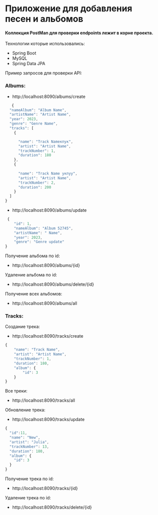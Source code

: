 # Приложение для добавления песен и альбомов

#### Коллекция PostMan для проверки endpoints лежит в корне проекта.

Технологии которые использовались:
 * Spring Boot
 * MySQL
 * Spring Data JPA

Пример запросов для проверки API:

### Albums:

* http://localhost:8090/albums/create

```javascript
   {
  "nameAlbum": "Album Name",
  "artistName": "Artist Name",
  "year": 2023,
  "genre": "Genre Name",
  "tracks": [
    {

      "name": "Track Nameкпук",
      "artist": "Artist Name",
      "trackNumber": 1,
      "duration": 180
    },
    {
      
      "name": "Track Name укпуу",
      "artist": "Artist Name",
      "trackNumber": 2,
      "duration": 200
    }
  ]
}
```
* http://localhost:8090/albums/update

```javascript
 {
    "id": 1,
    "nameAlbum": "Album 52745",
    "artistName": " Name",
    "year": 2023,
    "genre": "Genre update"
}
```
Получение альбома по id: 

* http://localhost:8090/albums/{id}

Удаление альбома по id:

* http://localhost:8090/albums/delete/{id}

Получение всех альбомов:

* http://localhost:8090/albums/all

### Tracks:

Создание трека:

* http://localhost:8090/tracks/create

```javascript
{
    "name": "Track Name",
    "artist": "Artist Name",
    "trackNumber": 1,
    "duration": 180,
    "album": {
        "id": 3
    }
}
```
Все треки:

* http://localhost:8090/tracks/all

Обновление трека:

* http://localhost:8090/tracks/update

```javascript
{
  "id":11,
  "name": "New",
  "artist": "Julia",
  "trackNumber": 13,
  "duration": 180,
  "album": {
    "id": 3
  }
}
```
Получение трека по id:

* http://localhost:8090/tracks/{id}

Удаление трека по id:

* http://localhost:8090/tracks/delete/{id}

